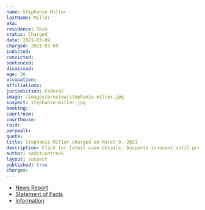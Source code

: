 ```yaml
---
name: Stephanie Miller
lastName: Miller
aka:
residence: Ohio
status: Charged
date: 2021-03-09
charged: 2021-03-09
indicted:
convicted: 
sentenced: 
dismissed: 
age: 30
occupation:
affiliations:
jurisdiction: Federal
image: /images/preview/stephanie-miller.jpg
suspect: stephanie-miller.jpg
booking:
courtroom:
courthouse:
raid:
perpwalk:
quote:
title: Stephanie Miller charged on March 9, 2021
description: Click for latest case details. Suspects innocent until proven guilty.
author: seditiontrack
layout: suspect
published: true
charges:
---
```

- [News Report](https://www.springfieldnewssun.com/crime/2-more-area-residents-charged-in-us-capitol-riot/N6YW6VWHSFA67OMQO5TNR7GFUE/)
- [Statement of Facts](https://extremism.gwu.edu/sites/g/files/zaxdzs2191/f/Stephanie%20Miller%20and%20Brandon%20Miller%20Statement%20of%20Facts.pdf)
- [Information](https://www.justice.gov/usao-dc/case-multi-defendant/file/1383071/download)
